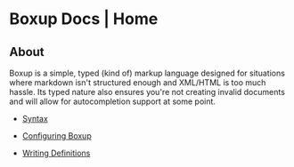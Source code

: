 # Boxup Docs | Home

## About
Boxup is a simple, typed (kind of) markup language designed for situations where markdown isn't structured enough and XML/HTML is too much hassle. Its typed nature also ensures you're not creating invalid documents and will allow for autocompletion support at some point.

- [Syntax](syntax.md)

- [Configuring Boxup](config.md)

- [Writing Definitions](definition.md)

